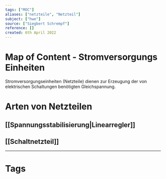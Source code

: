 ```yaml
---
tags: ["MOC"]
aliases: ["netzteile", "Netzteil"]
subject: ["hwe"]
source: ["Siegbert Schrempf"]
reference: []
created: 6th April 2022
---
```


# Map of Content - Stromversorgungs Einheiten
Stromversorgungseinheiten (Netzteile) dienen zur Erzeugung der von elektrischen Schaltungen benötigten Gleichspannung.

# Arten von Netzteilen
## [[Spannungsstabilisierung|Linearregler]]
## [[Schaltnetzteil]]
---
# Tags